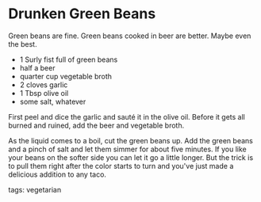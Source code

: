 Drunken Green Beans
===================

Green beans are fine. Green beans cooked in beer are better. Maybe even the best.

* 1 Surly fist full of green beans
* half a beer
* quarter cup vegetable broth
* 2 cloves garlic
* 1 Tbsp olive oil
* some salt, whatever

First peel and dice the garlic and sauté it in the olive oil. Before it gets all burned and ruined, add the beer and vegetable broth. 
  
As the liquid comes to a boil, cut the green beans up. Add the green beans and a pinch of salt and let them simmer for about five minutes. If you like your beans on the softer side you can let it go a little longer. But the trick is to pull them right after the color starts to turn and you've just made a delicious addition to any taco.

tags: vegetarian
